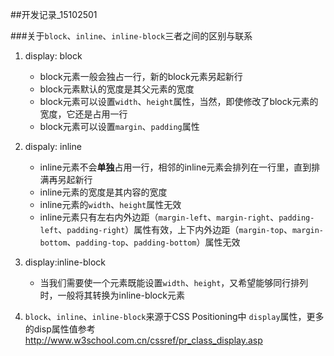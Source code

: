 ##开发记录_15102501

###关于`block`、`inline`、`inline-block`三者之间的区别与联系

1. display: block

	* block元素一般会独占一行，新的block元素另起新行
	* block元素默认的宽度是其父元素的宽度
	* block元素可以设置`width`、`height`属性，当然，即使修改了block元素的宽度，它还是占用一行
	* block元素可以设置`margin`、`padding`属性

2. dispaly: inline

	* inline元素不会**单独**占用一行，相邻的inline元素会排列在一行里，直到排满再另起新行
	* inline元素的宽度是其内容的宽度
	* inline元素的`width`、`height`属性无效
	* inline元素只有左右内外边距（`margin-left`、`margin-right`、`padding-left`、`padding-right`）属性有效，上下内外边距（`margin-top`、`margin-bottom`、`padding-top`、`padding-bottom`）属性无效

3. display:inline-block

	* 当我们需要使一个元素既能设置`width`、`height`，又希望能够同行排列时，一般将其转换为inline-block元素

4. `block`、`inline`、`inline-block`来源于CSS Positioning中 `display`属性，更多的disp属性值参考 <http://www.w3school.com.cn/cssref/pr_class_display.asp>